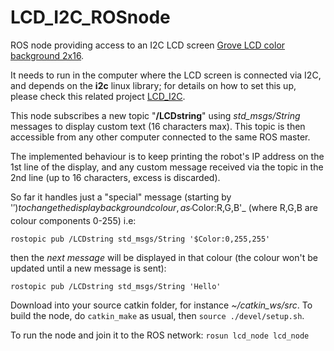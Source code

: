 # LCD_I2C_ROSnode
ROS node providing access to an I2C LCD screen [Grove LCD color background 2x16](https://www.seeedstudio.com/Grove-LCD-RGB-Backlight.html). 

It needs to run in the computer where the LCD screen is connected via I2C, and depends on the **i2c** linux library; for details on how to set this up, please check this related project [LCD_I2C](https://github.com/mmata-gcu/LCD_I2C).

This node subscribes a new topic "**/LCDstring**" using _std_msgs/String_ messages to display custom text (16 characters max). This topic is then accessible from any other computer connected to the same ROS master.

The implemented behaviour is to keep printing the robot's IP address on the 1st line of the display, and any custom message received via the topic in the 2nd line (up to 16 characters, excess is discarded).

So far it handles just a "special" message (starting by '$') to change the display background colour, as _'$Color:R,G,B'_ (where R,G,B are colour components 0-255) i.e:

`rostopic pub /LCDstring std_msgs/String '$Color:0,255,255'`

then the _next message_ will be displayed in that colour (the colour won't be updated until a new message is sent):

`rostopic pub /LCDstring std_msgs/String 'Hello'`

Download into your source catkin folder, for instance _~/catkin_ws/src_. To build the node, do `catkin_make` as usual, then `source ./devel/setup.sh`. 

To run the node and join it to the ROS network: `rosun lcd_node lcd_node`
